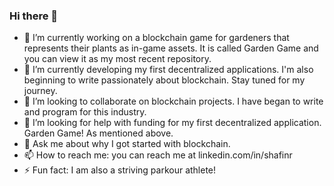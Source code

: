 ### Hi there 👋

<!--
**connova/connova** is a ✨ _special_ ✨ repository because its `README.md` (this file) appears on your GitHub profile.
-->

- 🔭 I’m currently working on a blockchain game for gardeners that represents their plants as in-game assets. It is called Garden Game and you can view it as my most recent repository.
- 🌱 I’m currently developing my first decentralized applications. I'm also beginning to write passionately about blockchain. Stay tuned for my journey. 
- 👯 I’m looking to collaborate on blockchain projects. I have began to write and program for this industry.
- 🤔 I’m looking for help with funding for my first decentralized application. Garden Game! As mentioned above.
- 💬 Ask me about why I got started with blockchain.
- 📫 How to reach me: you can reach me at linkedin.com/in/shafinr
- ⚡ Fun fact: I am also a striving parkour athlete!
